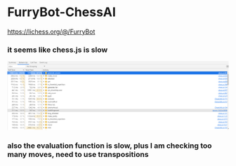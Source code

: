 # FurryBot-ChessAI
https://lichess.org/@/FurryBot

### it seems like chess.js is slow
![CPU Profiler](/src/slow.PNG)

### also the evaluation function is slow, plus I am checking too many moves, need to use transpositions
